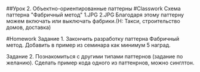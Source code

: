 ##Урок 2. Объектно-ориентированные паттерны
#Classwork
Схема паттерна "Фабричный метод"
1.JPG 2.JPG Благодаря этому паттерну можем включать или выключать фабрики.(Н: Такси, строительство домов, доставка)

#Homework
Задание 1.
Закончить разработку паттерна Фабричный метод. Добавить в пример из семинара как минимум 5 наград.

Задание 2.
Познакомиться с другими типами паттернов (задание по желанию). Сделать пример кода одного из паттенрнов, можно синглтон.
